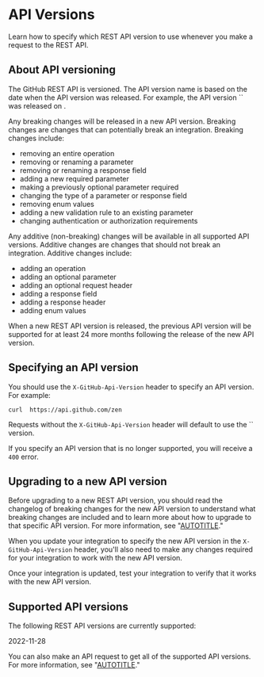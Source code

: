 # API Versions

Learn how to specify which REST API version to use whenever you make a request to the REST API.

## About API versioning

The GitHub REST API is versioned. The API version name is based on the date when the API version was released. For example, the API version `` was released on .

Any breaking changes will be released in a new API version. Breaking changes are changes that can potentially break an integration. Breaking changes include:

- removing an entire operation
- removing or renaming a parameter
- removing or renaming a response field
- adding a new required parameter
- making a previously optional parameter required
- changing the type of a parameter or response field
- removing enum values
- adding a new validation rule to an existing parameter
- changing authentication or authorization requirements

Any additive (non-breaking) changes will be available in all supported API versions. Additive changes are changes that should not break an integration. Additive changes include:

- adding an operation
- adding an optional parameter
- adding an optional request header
- adding a response field
- adding a response header
- adding enum values

When a new REST API version is released, the previous API version will be supported for at least 24 more months following the release of the new API version.

## Specifying an API version

You should use the `X-GitHub-Api-Version` header to specify an API version. For example:

```shell
curl  https://api.github.com/zen
```

Requests without the `X-GitHub-Api-Version` header will default to use the `` version.

If you specify an API version that is no longer supported, you will receive a `400` error.

## Upgrading to a new API version

Before upgrading to a new REST API version, you should read the changelog of breaking changes for the new API version to understand what breaking changes are included and to learn more about how to upgrade to that specific API version. For more information, see "[AUTOTITLE](/rest/overview/breaking-changes)."

When you update your integration to specify the new API version in the `X-GitHub-Api-Version` header, you'll also need to make any changes required for your integration to work with the new API version.

Once your integration is updated, test your integration to verify that it works with the new API version.

## Supported API versions

The following REST API versions are currently supported:

2022-11-28

You can also make an API request to get all of the supported API versions. For more information, see "[AUTOTITLE](/rest/meta#get-all-api-versions)."
